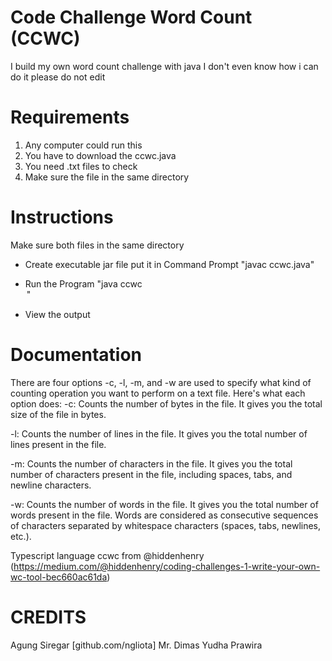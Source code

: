 # Code Challenge Word Count (CCWC)
I build my own word count challenge with java
I don't even know how i can do it please do not edit

# Requirements
1. Any computer could run this
2. You have to download the ccwc.java
3. You need .txt files to check
4. Make sure the file in the same directory
   
# Instructions
Make sure both files in the same directory 
- Create executable jar file put it in Command Prompt
  "javac ccwc.java"
  
- Run the Program
  "java ccwc <option> <filename>"
  
- View the output
  
# Documentation
There are four options -c, -l, -m, and -w are used to specify what kind of counting operation you want to perform on a text file. Here's what each option does:
-c: Counts the number of bytes in the file. It gives you the total size of the file in bytes.

-l: Counts the number of lines in the file. It gives you the total number of lines present in the file.

-m: Counts the number of characters in the file. It gives you the total number of characters present in the file, including spaces, tabs, and newline characters.

-w: Counts the number of words in the file. It gives you the total number of words present in the file. Words are considered as consecutive sequences of characters separated by whitespace characters (spaces, tabs, newlines, etc.).

Typescript language ccwc from @hiddenhenry
(https://medium.com/@hiddenhenry/coding-challenges-1-write-your-own-wc-tool-bec660ac61da)

# CREDITS
Agung Siregar [github.com/ngliota]
Mr. Dimas Yudha Prawira
